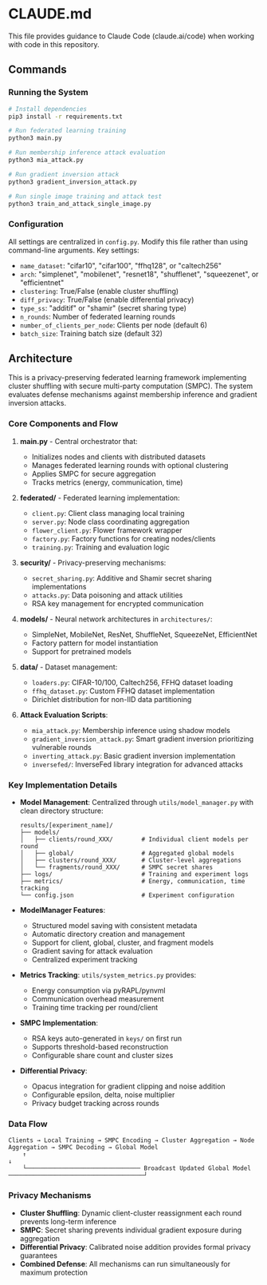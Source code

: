 # CLAUDE.md

This file provides guidance to Claude Code (claude.ai/code) when working with code in this repository.

## Commands

### Running the System
```bash
# Install dependencies
pip3 install -r requirements.txt

# Run federated learning training
python3 main.py

# Run membership inference attack evaluation
python3 mia_attack.py

# Run gradient inversion attack
python3 gradient_inversion_attack.py

# Run single image training and attack test
python3 train_and_attack_single_image.py
```

### Configuration
All settings are centralized in `config.py`. Modify this file rather than using command-line arguments. Key settings:
- `name_dataset`: "cifar10", "cifar100", "ffhq128", or "caltech256" 
- `arch`: "simplenet", "mobilenet", "resnet18", "shufflenet", "squeezenet", or "efficientnet"
- `clustering`: True/False (enable cluster shuffling)
- `diff_privacy`: True/False (enable differential privacy)
- `type_ss`: "additif" or "shamir" (secret sharing type)
- `n_rounds`: Number of federated learning rounds
- `number_of_clients_per_node`: Clients per node (default 6)
- `batch_size`: Training batch size (default 32)

## Architecture

This is a privacy-preserving federated learning framework implementing cluster shuffling with secure multi-party computation (SMPC). The system evaluates defense mechanisms against membership inference and gradient inversion attacks.

### Core Components and Flow

1. **main.py** - Central orchestrator that:
   - Initializes nodes and clients with distributed datasets
   - Manages federated learning rounds with optional clustering
   - Applies SMPC for secure aggregation
   - Tracks metrics (energy, communication, time)

2. **federated/** - Federated learning implementation:
   - `client.py`: Client class managing local training
   - `server.py`: Node class coordinating aggregation  
   - `flower_client.py`: Flower framework wrapper
   - `factory.py`: Factory functions for creating nodes/clients
   - `training.py`: Training and evaluation logic

3. **security/** - Privacy-preserving mechanisms:
   - `secret_sharing.py`: Additive and Shamir secret sharing implementations
   - `attacks.py`: Data poisoning and attack utilities
   - RSA key management for encrypted communication

4. **models/** - Neural network architectures in `architectures/`:
   - SimpleNet, MobileNet, ResNet, ShuffleNet, SqueezeNet, EfficientNet
   - Factory pattern for model instantiation
   - Support for pretrained models

5. **data/** - Dataset management:
   - `loaders.py`: CIFAR-10/100, Caltech256, FFHQ dataset loading
   - `ffhq_dataset.py`: Custom FFHQ dataset implementation  
   - Dirichlet distribution for non-IID data partitioning

6. **Attack Evaluation Scripts**:
   - `mia_attack.py`: Membership inference using shadow models
   - `gradient_inversion_attack.py`: Smart gradient inversion prioritizing vulnerable rounds
   - `inverting_attack.py`: Basic gradient inversion implementation
   - `inversefed/`: InverseFed library integration for advanced attacks

### Key Implementation Details

- **Model Management**: Centralized through `utils/model_manager.py` with clean directory structure:

  ```text
  results/[experiment_name]/
  ├── models/
  │   ├── clients/round_XXX/        # Individual client models per round
  │   ├── global/                   # Aggregated global models
  │   ├── clusters/round_XXX/       # Cluster-level aggregations
  │   └── fragments/round_XXX/      # SMPC secret shares
  ├── logs/                         # Training and experiment logs
  ├── metrics/                      # Energy, communication, time tracking
  └── config.json                   # Experiment configuration
  ```

- **ModelManager Features**:
  - Structured model saving with consistent metadata
  - Automatic directory creation and management
  - Support for client, global, cluster, and fragment models
  - Gradient saving for attack evaluation
  - Centralized experiment tracking

- **Metrics Tracking**: `utils/system_metrics.py` provides:
  - Energy consumption via pyRAPL/pynvml
  - Communication overhead measurement
  - Training time tracking per round/client

- **SMPC Implementation**:
  - RSA keys auto-generated in `keys/` on first run
  - Supports threshold-based reconstruction
  - Configurable share count and cluster sizes

- **Differential Privacy**: 
  - Opacus integration for gradient clipping and noise addition
  - Configurable epsilon, delta, noise multiplier
  - Privacy budget tracking across rounds

### Data Flow

```text
Clients → Local Training → SMPC Encoding → Cluster Aggregation → Node Aggregation → SMPC Decoding → Global Model
    ↑                                                                                                      ↓
    └──────────────────────────────── Broadcast Updated Global Model ──────────────────────────────────────┘
```

### Privacy Mechanisms

- **Cluster Shuffling**: Dynamic client-cluster reassignment each round prevents long-term inference
- **SMPC**: Secret sharing prevents individual gradient exposure during aggregation
- **Differential Privacy**: Calibrated noise addition provides formal privacy guarantees
- **Combined Defense**: All mechanisms can run simultaneously for maximum protection